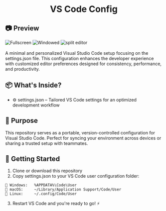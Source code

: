 <div align="center">
    <h1>VS Code Config</h4>
</div>

## 📷 Preview
![Fullscreen](https://github.com/user-attachments/assets/6db6e132-5b98-4ce6-86f3-bb3029c6915d)
![Windowed](https://github.com/user-attachments/assets/b952b1c7-7ab3-419c-ac30-ffbbdf57b229)
![split editor](https://github.com/user-attachments/assets/b9585b46-e514-40a6-9c28-09ba1352ece5)
<br></br>
A minimal and personalized Visual Studio Code setup focusing on the settings.json file. This configuration enhances the developer experience with customized editor preferences designed for consistency, performance, and productivity.

## 📦 What's Inside?
- ⚙️ settings.json – Tailored VS Code settings for an optimized development workflow

## 🎯 Purpose
This repository serves as a portable, version-controlled configuration for Visual Studio Code. Perfect for syncing your environment across devices or sharing a trusted setup with teammates.

## 🚀 Getting Started
1. Clone or download this repository
2. Copy settings.json to your VS Code user configuration folder:
```
📍 Windows:   %APPDATA%\Code\User  
📍 macOS:     ~/Library/Application Support/Code/User 
📍 Linux:     ~/.config/Code/User  
```
3. Restart VS Code and you're ready to go! ⚡
